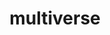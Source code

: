 ---
title: "multiverse"
cc-type: hashtag
hashtag: multiverse
subdivision-of:
  - reality
tags:
  - physics
---